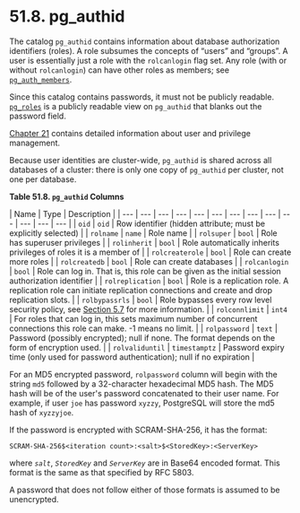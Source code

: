 # 51.8. pg\_authid

The catalog `pg_authid` contains information about database authorization identifiers \(roles\). A role subsumes the concepts of “users” and “groups”. A user is essentially just a role with the `rolcanlogin` flag set. Any role \(with or without `rolcanlogin`\) can have other roles as members; see [`pg_auth_members`](https://www.postgresql.org/docs/10/static/catalog-pg-auth-members.html).

Since this catalog contains passwords, it must not be publicly readable. [`pg_roles`](https://www.postgresql.org/docs/10/static/view-pg-roles.html) is a publicly readable view on `pg_authid` that blanks out the password field.

[Chapter 21](https://www.postgresql.org/docs/10/static/user-manag.html) contains detailed information about user and privilege management.

Because user identities are cluster-wide, `pg_authid` is shared across all databases of a cluster: there is only one copy of `pg_authid` per cluster, not one per database.

**Table 51.8. `pg_authid` Columns**

| Name | Type | Description |
| --- | --- | --- | --- | --- | --- | --- | --- | --- | --- | --- | --- | --- |
| `oid` | `oid` | Row identifier \(hidden attribute; must be explicitly selected\) |
| `rolname` | `name` | Role name |
| `rolsuper` | `bool` | Role has superuser privileges |
| `rolinherit` | `bool` | Role automatically inherits privileges of roles it is a member of |
| `rolcreaterole` | `bool` | Role can create more roles |
| `rolcreatedb` | `bool` | Role can create databases |
| `rolcanlogin` | `bool` | Role can log in. That is, this role can be given as the initial session authorization identifier |
| `rolreplication` | `bool` | Role is a replication role. A replication role can initiate replication connections and create and drop replication slots. |
| `rolbypassrls` | `bool` | Role bypasses every row level security policy, see [Section 5.7](https://www.postgresql.org/docs/10/static/ddl-rowsecurity.html) for more information. |
| `rolconnlimit` | `int4` | For roles that can log in, this sets maximum number of concurrent connections this role can make. -1 means no limit. |
| `rolpassword` | `text` | Password \(possibly encrypted\); null if none. The format depends on the form of encryption used. |
| `rolvaliduntil` | `timestamptz` | Password expiry time \(only used for password authentication\); null if no expiration |

For an MD5 encrypted password, `rolpassword` column will begin with the string `md5` followed by a 32-character hexadecimal MD5 hash. The MD5 hash will be of the user's password concatenated to their user name. For example, if user `joe` has password `xyzzy`, PostgreSQL will store the md5 hash of `xyzzyjoe`.

If the password is encrypted with SCRAM-SHA-256, it has the format:

```text
SCRAM-SHA-256$<iteration count>:<salt>$<StoredKey>:<ServerKey>
```

where _`salt`_, _`StoredKey`_ and _`ServerKey`_ are in Base64 encoded format. This format is the same as that specified by RFC 5803.

A password that does not follow either of those formats is assumed to be unencrypted.


